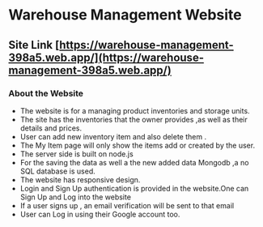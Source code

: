 # Warehouse Management Website

## Site Link [https://warehouse-management-398a5.web.app/](https://warehouse-management-398a5.web.app/)

###

### About the Website
* The website is for a managing product inventories and storage units.
* The site has the inventories that the owner provides ,as well as their details and prices.
* User can add new inventory item and also delete them . 
* The My Item page will only show the items add or created by the user.
* The server side is built on node.js
* For the saving the data as well a the new added data Mongodb ,a no SQL database is used.
* The website has responsive design.
* Login and Sign Up authentication is provided in the website.One can Sign Up and Log into the website
* If a user signs up , an email verification will be sent to that email
* User can Log in using their Google account too.
